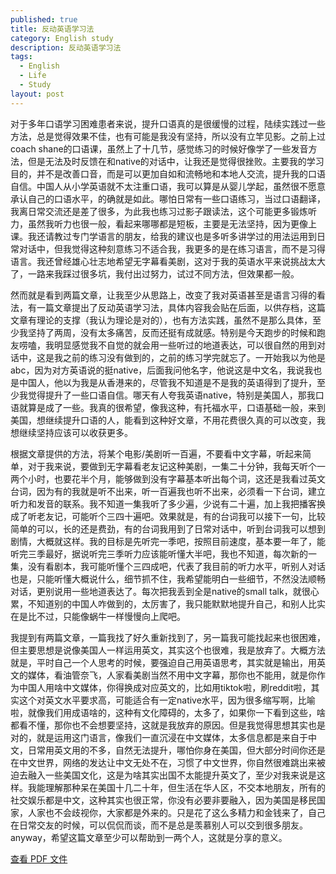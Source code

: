 ```yaml
---
published: true
title: 反动英语学习法
category: English study
description: 反动英语学习法   
tags: 
  - English
  - Life
  - Study
layout: post
---
```

对于多年口语学习困难患者来说，提升口语真的是很缓慢的过程，陆续实践过一些方法，总是觉得效果不佳，也有可能是我没有坚持，所以没有立竿见影。之前上过coach shane的口语课，虽然上了十几节，感觉练习的时候好像学了一些发音方法，但是无法及时反馈在和native的对话中，让我还是觉得很挫败。主要我的学习目的，并不是改善口音，而是可以更加自如和流畅地和本地人交流，提升我的口语自信。中国人从小学英语就不太注重口语，我可以算是从婴儿学起，虽然很不愿意承认自己的口语水平，的确就是如此。哪怕日常有一些口语练习，当过口语翻译，我离日常交流还是差了很多，为此我也练习过影子跟读法，这个可能更多锻炼听力，虽然我听力也很一般，看起来哪哪都是短板，主要是无法坚持，因为更像上课。我还请教过专门学语言的朋友，给我的建议也是多听多讲学过的用法运用到日常对话中，但我觉得这种刻意练习不适合我，我更多的是在练习语言，而不是习得语言。我还曾经雄心壮志地希望无字幕看美剧，这对于我的英语水平来说挑战太大了，一路来我踩过很多坑，我付出过努力，试过不同方法，但效果都一般。

然而就是看到两篇文章，让我至少从思路上，改变了我对英语甚至是语言习得的看法，有一篇文章提出了反动英语学习法，具体内容我会贴在后面，以供存档，这篇文章有理论的支撑（我认为理论是对的），也有方法实践，虽然不是那么具体，至少我坚持了两周，没有太多痛苦，反而还挺有成就感。特别是今天跑步的时候和跑友唠嗑，我明显感觉我不自觉的就会用一些听过的地道表达，可以很自然的用到对话中，这是我之前的练习没有做到的，之前的练习学完就忘了。一开始我以为他是abc，因为对方英语说的挺native，后面我问他名字，他说这是中文名，我说我也是中国人，他以为我是从香港来的，尽管我不知道是不是我的英语得到了提升，至少我觉得提升了一些口语自信。哪天有人夸我英语native，特别是美国人，那我口语就算是成了一些。我真的很希望，像我这种，有托福水平，口语基础一般，来到美国，想继续提升口语的人，能看到这种好文章，不用花费很久真的可以改变，我想继续坚持应该可以收获更多。

根据文章提供的方法，将某个电影/美剧听一百遍，不要看中文字幕，听起来简单，对于我来说，要做到无字幕看老友记这种美剧，一集二十分钟，我每天听个一两个小时，也要花半个月，能够做到没有字幕基本听出每个词，这还是我看过英文台词，因为有的我就是听不出来，听一百遍我也听不出来，必须看一下台词，建立听力和发音的联系。我不知道一集我听了多少遍，少说有二十遍，加上我把播客换成了听老友记，可能听个三四十遍吧。效果就是，有的台词我可以接下一句，比较简单的可以，长的还是费劲，有的台词我用到了日常对话中，听到台词我可以想到剧情，大概就这样。我的目标是先听完一季吧，按照目前速度，基本要一年了，能听完三季最好，据说听完三季听力应该能听懂大半吧，我也不知道，每次新的一集，没有看剧本，我可能听懂个三四成吧，代表了我目前的听力水平，听别人对话也是，只能听懂大概说什么，细节抓不住，我希望能明白一些细节，不然没法顺畅对话，更别说用一些地道表达了。每次把我丢到全是native的small talk，就很心累，不知道别的中国人咋做到的，太厉害了，我只能默默地提升自己，和别人比实在是比不过，只能像蜗牛一样慢慢向上爬吧。

我提到有两篇文章，一篇我找了好久重新找到了，另一篇我可能找起来也很困难，但主要思想是说像美国人一样运用英文，其实这个也很难，我是放弃了。大概方法就是，平时自己一个人思考的时候，要强迫自己用英语思考，其实就是输出，用英文的媒体，看油管奈飞，人家看美剧当然不用中文字幕，那你也不能用，就是你作为中国人用啥中文媒体，你得换成对应英文的，比如用tiktok啦，刷reddit啦，其实这个对英文水平要求高，可能适合有一定native水平，因为很多缩写啊，比喻啦，就像我们用成语啥的，这种有文化障碍的，太多了，如果你一下看到这些，啥都看不懂，那你也不会想要坚持，这就是我放弃的原因。但是我觉得思想其实也是对的，就是运用这门语言，像我们一直沉浸在中文媒体，太多信息都是来自于中文，日常用英文用的不多，自然无法提升，哪怕你身在美国，但大部分时间你还是在中文世界，网络的发达让中文无处不在，习惯了中文世界，你自然很难跳出来被迫去融入一些美国文化，这是为啥其实出国不太能提升英文了，至少对我来说是这样。我能理解那种呆在美国十几二十年，但生活在华人区，不交本地朋友，所有的社交娱乐都是中文，这种其实也很正常，你没有必要非要融入，因为美国是移民国家，人家也不会歧视你，大家都是外来的。只是花了这么多精力和金钱来了，自己在日常交友的时候，可以侃侃而谈，而不是总是羡慕别人可以交到很多朋友。anyway，希望这篇文章至少可以帮助到一两个人，这就是分享的意义。

[查看 PDF 文件](https://Huimin22.github.io/assets/images/EnglishStudy.pdf)
